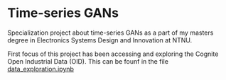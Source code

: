 # Time-series GANs
Specialization project about time-series GANs as a part of my masters degree in Electronics Systems Design and Innovation at NTNU.

First focus of this project has been accessing and exploring the Cognite Open Industrial Data (OID). This can be founf in the file [data_exploration.ipynb](data_exploration.ipynb)
